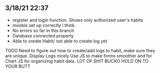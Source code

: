 ## 3/18/21 22:37

- register and login function. Shows only authorized user's habits
- models set up correctly i think
- No errors so far in this branch
- Database connected properly
- Able to create Habit/ not able to create log yet

TODO
Need to figure out how to create/add logs to habit, make sure they are unique.
Display Logs nicely
Use JS to make forms smoother and for Chart JS for organizing habit data.
LOT OF SHIT BUCKO
HOLD ON TO YOUR BUTT
